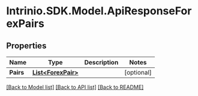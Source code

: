 # Intrinio.SDK.Model.ApiResponseForexPairs
## Properties

Name | Type | Description | Notes
------------ | ------------- | ------------- | -------------
**Pairs** | [**List&lt;ForexPair&gt;**](ForexPair.md) |  | [optional] 

[[Back to Model list]](../README.md#documentation-for-models) [[Back to API list]](../README.md#documentation-for-api-endpoints) [[Back to README]](../README.md)

